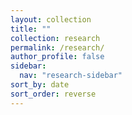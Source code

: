 ```yaml
---
layout: collection
title: ""
collection: research
permalink: /research/
author_profile: false
sidebar:
  nav: "research-sidebar"
sort_by: date
sort_order: reverse
---
```

